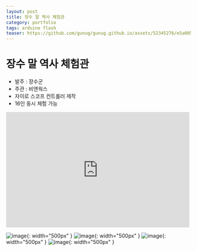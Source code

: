 ```yaml
---
layout: post
title: 장수 말 역사 체험관
category: portfolio
tags: arduino flash
teaser: https://github.com/gunug/gunug.github.io/assets/52345276/e5a0052d-22e8-491e-91eb-f4c1a2ee2cc0
---
```


# 장수 말 역사 체험관
* 발주 : 장수군
* 주관 : 비엔웍스
* 자이로 스코프 컨트롤러 제작
* 16인 동시 체험 가능

<iframe width="500" height="315" src="https://www.youtube.com/embed/8ZRkym6WjeY?si=H2fyb_D0v1p11zrV" title="YouTube video player" frameborder="0" allow="accelerometer; autoplay; clipboard-write; encrypted-media; gyroscope; picture-in-picture; web-share" allowfullscreen></iframe>

![image](https://github.com/gunug/gunug.github.io/assets/52345276/e269280c-8f4a-40b9-ade0-15fca49bf850){: width="500px" }
![image](https://github.com/gunug/gunug.github.io/assets/52345276/989bdd47-d976-4d03-a98c-ecd2167011b9){: width="500px" }
![image](https://github.com/gunug/gunug.github.io/assets/52345276/e6566403-247a-4fd8-a2dd-3f1090748aa5){: width="500px" }
![image](https://github.com/gunug/gunug.github.io/assets/52345276/c3470e4c-ee07-445a-95a7-ea13204afd3b){: width="500px" }
